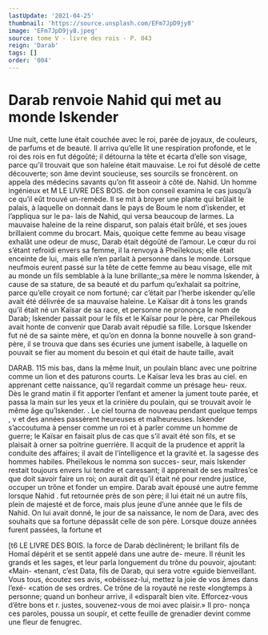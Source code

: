 ```yaml
---
lastUpdate: '2021-04-25'
thumbnail: 'https://source.unsplash.com/EFm7JpD9jy8'
image: 'EFm7JpD9jy8.jpeg'
source: tome V - livre des rois - P. 043
reign: 'Darab'
tags: []
order: '004'
---
```


# Darab renvoie Nahid qui met au monde Iskender

Une nuit, cette lune était couchée avec le roi,
parée de joyaux, de couleurs, de parfums et de beauté. Il arriva qu’elle lit une respiration profonde,
et le roi des rois en fut dégoûté; il détourna la tête
et écarta d’elle son visage, parce qu’il trouvait que
son haleine était mauvaise. Le roi fut désolé de cette découverte; son âme devint soucieuse, ses sourcils se froncèrent. on appela des médecins savants qu’on
fit asseoir à côté de. Nahid. Un homme ingénieux et
M LE LIVRE DES BOIS.
de bon conseil examina le cas jusqu’à ce qu’il eût
trouvé un-remède. Il se mit à broyer une plante qui brûlait le palais, à laquelle on donnait dans le pays
de Boum le nom d’iskender, et l’appliqua sur le pa-
lais de Nahid, qui versa beaucoup de larmes. La mauvaise haleine de la reine disparut, son palais était brûlé, et ses joues brillaient comme du brocart. Mais, quoique cette femme au beau visage exhalât une odeur de musc, Darab était dégoûté de l’amour.
Le cœur du roi s’étant refroidi envers sa femme, il
la renvoya à Pheïlekous; elle était enceinte de lui, .mais elle n’en parlait à personne dans le monde.
Lorsque neufmois eurent passé sur la tête de cette femme au beau visage, elle mit au monde un fils semblable à la lune brillante;,sa mère le nomma lskender, à cause de sa stature, de sa beauté et du parfum qu’exhalait sa poitrine, parce qu’elle croyait
ce nom fortuné; car c’était par l’herbe iskender qu’elle
avait été délivrée de sa mauvaise haleine. Le Kaïsar
dit à tons les grands qu’il était né un Kaïsar de sa
race, et personne ne prononça le nom de Darab; Iskender passait pour le fils et le Kaïsar pour le père, car Pheïlekous avait honte de convenir que Darab
avait répudié sa fille. Lorsque Iskender fut né de sa sainte mère, et qu’on en donna la bonne nouvelle à
son grand-père, il se trouva que dans ses écuries une jument isabelle, à laquelle on pouvait se fier au moment du besoin et qui était de haute taille, avait

DARAB. 115 mis bas, dans la même Inuit, un poulain blanc avec
une poitrine comme un lion et des paturons courts. Le Kaïsar leva les bras au ciel. en apprenant cette naissance, qu’il regardait comme un présage heu-
reux. Dès le grand matin il fit apporter l’enfant et
amener la jument toute parée, et passa la main sur
les yeux et la crinière du poulain, qui se trouvait
avoir le même âge qu’Iskender. .
Le ciel tourna de nouveau pendant quelque temps , v
et des années passèrent heureuses et malheureuses.
Iskender s’accoutuma à penser comme un roi et à
parler comme un homme de guerre; le Kaïsar en
faisait plus de cas que s’il avait été son fils, et se
plaisait à orner sa poitrine guerrière. Il acquit de
la prudence et apprit la conduite des affaires; il avait de l’intelligence et la gravité et. la sagesse des
hommes habiles. Pheïlekous le nomma son succes- seur, mais Iskender restait toujours envers lui tendre et caressant; il apprenait de ses maîtres’ce que doit savoir faire un roi; on aurait dit qu’il était né pour
rendre justice, occuper un trône et fonder un empire. Darab avait épousé une autre femme lorsque Nahid .
fut retournée près de son père; il lui était né un autre
fils, plein de majesté et de force, mais plus jeune d’une année que le fils de Nahid. On lui avait donné,
le jour de sa naissance, le nom de Dara, avec des souhaits que sa fortune dépassât celle de son père. Lorsque douze années furent passées, la fortune et

[t6 LE LIVRE DES BOIS.
la force de Darab déclinèrent; le brillant fils de Homaî dépérit et se sentit appelé dans une autre de- meure. Il réunit les grands et les sages, et leur parla longuement du trône du pouvoir, ajoutant: «Main- «tenant, c’est Data, fils de Darab, qui sera votre «guide bienveillant. Vous tous, écoutez ses avis, «obéissez-lui, mettez la joie de vos âmes dans l’exé-
«cation de ses ordres. Ce trône de la royauté ne reste «longtemps à personne; quand un bonheur arrive, il «disparaît bien vite. Efforcez-vous d’être bons et
r. justes, souvenez-vous de moi avec plaisir.» Il pro- nonça ces paroles, poussa un soupir, et cette feuille de grenadier devint comme une fleur de fenugrec.

